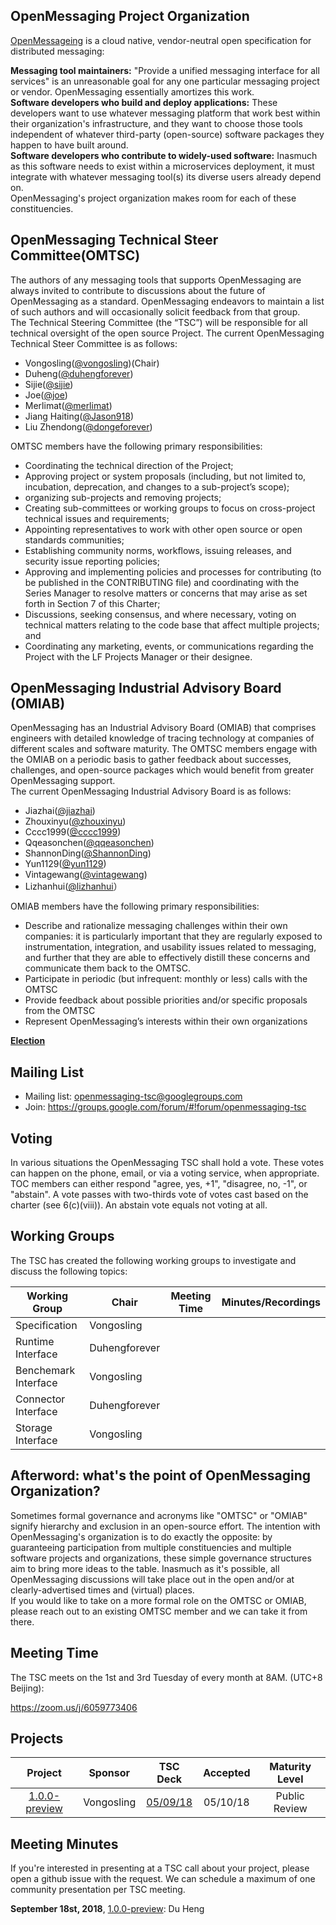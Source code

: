 ## OpenMessaging Project Organization  
[OpenMessageing](http://openmessaging.cloud) is a cloud native, vendor-neutral open specification for distributed messaging:

**Messaging tool maintainers:** "Provide a unified messaging interface for all services" is an unreasonable goal for any one particular messaging project or vendor. OpenMessaging essentially amortizes this work.        
**Software developers who build and deploy applications:** These developers want to use whatever messaging platform that work best within their organization's infrastructure, and they want to choose those tools independent of whatever third-party (open-source) software packages they happen to have built around.      
**Software developers who contribute to widely-used software:** Inasmuch as this software needs to exist within a microservices deployment, it must integrate with whatever messaging tool(s) its diverse users already depend on.        
OpenMessaging's project organization makes room for each of these constituencies.
   
## OpenMessaging Technical Steer Committee(OMTSC)
The authors of any messaging tools that supports OpenMessaging are always invited to contribute to discussions about the future of OpenMessaging as a standard. 
OpenMessaging endeavors to maintain a list of such authors and will occasionally solicit feedback from that group.    
The Technical Steering Committee (the “TSC”) will be responsible for all technical oversight of the open source Project. The current OpenMessaging Technical Steer Committee is as follows:
- Vongosling([@vongosling](https://github.com/vongosling))(Chair) 
- Duheng([@duhengforever](https://github.com/duhengforever))       
- Sijie([@sijie](https://github.com/sijie))    
- Joe([@joe](https://github.com/joefk))     
- Merlimat([@merlimat](https://github.com/merlimat))
- Jiang Haiting([@Jason918](https://github.com/Jason918))     
- Liu Zhendong([@dongeforever](https://github.com/dongeforever))
    
OMTSC members have the following primary responsibilities:
- Coordinating the technical direction of the Project;
- Approving project or system proposals (including, but not limited to, incubation, deprecation, and changes to a sub-project’s scope);
- organizing sub-projects and removing projects;
- Creating sub-committees or working groups to focus on cross-project technical issues and requirements;
- Appointing representatives to work with other open source or open standards communities;
- Establishing community norms, workflows, issuing releases, and security issue reporting policies;
- Approving and implementing policies and processes for contributing (to be published in the CONTRIBUTING file) and coordinating with the Series Manager to resolve matters or concerns that may arise as set forth in Section 7 of this Charter;
- Discussions, seeking consensus, and where necessary, voting on technical matters relating to the code base that affect multiple projects; and
- Coordinating any marketing, events, or communications regarding the Project with the LF Projects Manager or their designee.

## OpenMessaging Industrial Advisory Board (OMIAB)
OpenMessaging has an Industrial Advisory Board (OMIAB) that comprises engineers with detailed knowledge of tracing technology at companies of different scales and software maturity.
The OMTSC members engage with the OMIAB on a periodic basis to gather feedback about successes, challenges, and open-source packages which would benefit from greater OpenMessaging support.     
The current OpenMessaging Industrial Advisory Board is as follows:

- Jiazhai([@jiazhai](https://github.com/jiazhai))
- Zhouxinyu([@zhouxinyu](https://github.com/zhouxinyu))
- Cccc1999([@cccc1999](https://github.com/cccc1999))
- Qqeasonchen([@qqeasonchen](https://github.com/qqeasonchen))
- ShannonDing([@ShannonDing](https://github.com/ShannonDing))
- Yun1129([@yun1129](https://github.com/yun1129))
- Vintagewang([@vintagewang](https://github.com/vintagewang))
- Lizhanhui([@lizhanhui](https://github.com/lizhanhui)）   
 
OMIAB members have the following primary responsibilities:  
    
- Describe and rationalize messaging challenges within their own companies: it is particularly important that they are regularly exposed to instrumentation, integration, and usability issues related to messaging, and further that they are able to effectively distill these concerns and communicate them back to the OMTSC.
- Participate in periodic (but infrequent: monthly or less) calls with the OMTSC
- Provide feedback about possible priorities and/or specific proposals from the OMTSC
- Represent OpenMessaging’s interests within their own organizations

**[Election](election.md)**

## Mailing List
- Mailing list: openmessaging-tsc@googlegroups.com    
- Join: https://groups.google.com/forum/#!forum/openmessaging-tsc
  
   
## Voting

In various situations the OpenMessaging TSC shall hold a vote. These votes can happen on the phone, email, or via a voting service, when appropriate. TOC members can either respond "agree, yes, +1", "disagree, no, -1", or "abstain". A vote passes with two-thirds vote of votes cast based on the charter (see 6(c)(viii)). An abstain vote equals not voting at all.

## Working Groups
The TSC has created the following working groups to investigate and discuss the following topics:

| Working Group | Chair            | Meeting Time                          | Minutes/Recordings |
|---------------|------------------|---------------------------------------|--------------------|
|Specification|Vongosling|||
|Runtime Interface|Duhengforever|||
|Benchemark Interface|Vongosling|||
|Connector Interface|Duhengforever|||
|Storage Interface|Vongosling|||

## Afterword: what's the point of OpenMessaging Organization?
Sometimes formal governance and acronyms like "OMTSC" or "OMIAB" signify hierarchy and exclusion in an open-source effort. The intention with OpenMessaging's organization is to do exactly the opposite: by guaranteeing participation from multiple constituencies and multiple software projects and organizations, 
these simple governance structures aim to bring more ideas to the table. Inasmuch as it's possible, all OpenMessaging discussions will take place out in the open and/or at clearly-advertised times and (virtual) places.     
If you would like to take on a more formal role on the OMTSC or OMIAB, please reach out to an existing OMTSC member and we can take it from there.






## Meeting Time
The TSC meets on the 1st and 3rd Tuesday of every month at 8AM. (UTC+8 Beijing):

https://zoom.us/j/6059773406

## Projects

**Project**|**Sponsor**|**TSC Deck**|**Accepted**|**Maturity Level**
:-----:|:-----:|:-----:|:-----:|:-----:
[1.0.0-preview](https://github.com/openmessaging/specification)|Vongosling|[05/09/18](https://github.com/openmessaging/specification)|05/10/18|Public Review



## Meeting Minutes 
If you're interested in presenting at a TSC call about your project, please open a github issue with the request. We can schedule a maximum of one community presentation per TSC meeting.     

**September 18st, 2018**, [1.0.0-preview](https://github.com/openmessaging/specification): Du Heng
